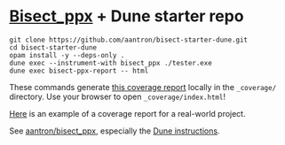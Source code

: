 # [Bisect_ppx][bisect] + Dune starter repo

```
git clone https://github.com/aantron/bisect-starter-dune.git
cd bisect-starter-dune
opam install -y --deps-only .
dune exec --instrument-with bisect_ppx ./tester.exe
dune exec bisect-ppx-report -- html
```

These commands generate
[this coverage report](https://aantron.github.io/bisect-starter-dune/) locally
in the `_coverage/` directory. Use your browser to open `_coverage/index.html`!

[Here][demo] is an example of a coverage report for a real-world project.

See [aantron/bisect_ppx][bisect], especially the
[Dune instructions][dune-instructions].

[bisect]: https://github.com/aantron/bisect_ppx
[dune-instructions]: https://github.com/aantron/bisect_ppx#Dune
[demo]: https://aantron.github.io/bisect_ppx/demo/
